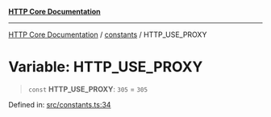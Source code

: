 [**HTTP Core Documentation**](../../README.md)

***

[HTTP Core Documentation](../../README.md) / [constants](../README.md) / HTTP\_USE\_PROXY

# Variable: HTTP\_USE\_PROXY

> `const` **HTTP\_USE\_PROXY**: `305` = `305`

Defined in: [src/constants.ts:34](https://github.com/stonemjs/http-core/blob/38177eda1505fdb30323b11ec31ef2a0f0840267/src/constants.ts#L34)

